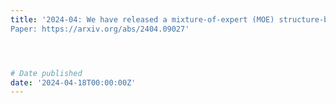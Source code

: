 ```yaml
---
title: '2024-04: We have released a mixture-of-expert (MOE) structure-based version of the MING medical dialogue language model at https://github.com/MediaBrain-SJTU/MING
Paper: https://arxiv.org/abs/2404.09027'




# Date published
date: '2024-04-18T00:00:00Z'
---
```

